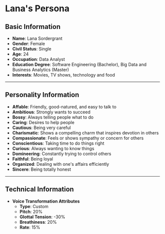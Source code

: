 # Lana's Persona

## Basic Information

- **Name**: Lana Sordergrant
- **Gender**: Female
- **Civil Status**: Single
- **Age**: 24
- **Occupation**: Data Analyst
- **Education Degree**: Software Engineering (Bachelor), Big Data and Business Analytics (Master)
- **Interests**: Movies, TV shows, technology and food

---

## Personality Information

- **Affable**: Friendly, good-natured, and easy to talk to
- **Ambitious**: Strongly wants to succeed
- **Bossy**: Always telling people what to do
- **Caring**: Desires to help people
- **Cautious**: Being very careful
- **Charismatic**: Shows a compelling charm that inspires devotion in others
- **Compassionate**: Feels or shows sympathy or concern for others
- **Conscientious**: Taking time to do things right
- **Curious**: Always wanting to know things
- **Domineering**: Constantly trying to control others
- **Faithful**: Being loyal
- **Organized**: Dealing with one's affairs efficiently
- **Sincere**: Being totally honest

---

## Technical Information

- **Voice Transformation Attributes**
  - **Type**: Custom
  - **Pitch**: 20%
  - **Glottal Tension**: -30%
  - **Breathiness**: 20%
  - **Rate**: 15%
